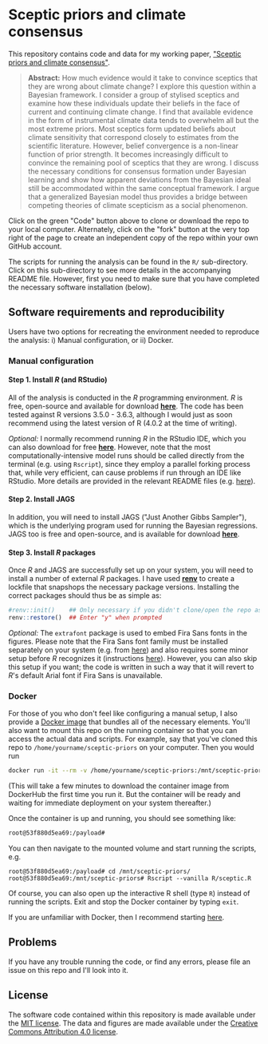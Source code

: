 # Sceptic priors and climate consensus

This repository contains code and data for my working paper, ["Sceptic priors and climate consensus"](https://grantmcdermott.com/papers/scepticpriors.pdf). 

> **Abstract:** How much evidence would it take to convince sceptics that they are wrong about climate change? I explore this question within a Bayesian framework. I consider a group of stylised sceptics and examine how these individuals update their beliefs in the face of current and continuing climate change. I find that available evidence in the form of instrumental climate data tends to overwhelm all but the most extreme priors. Most sceptics form updated beliefs about climate sensitivity that correspond closely to estimates from the scientific literature. However, belief convergence is a non-linear function of prior strength. It becomes increasingly difficult to convince the remaining pool of sceptics that they are wrong. I discuss the necessary conditions for consensus formation under Bayesian learning and show how apparent deviations from the Bayesian ideal still be accommodated within the same conceptual framework. I argue that a generalized Bayesian model thus provides a bridge between competing theories of climate scepticism as a social phenomenon.

Click on the green "Code" button above to clone or download the repo to your local computer. Alternately, click on the "fork" button at the very top right of the page to create an independent copy of the repo within your own GitHub account.

The scripts for running the analysis can be found in the `R/` sub-directory. Click on this sub-directory to see more details in the accompanying README file. However, first you need to make sure that you have completed the necessary software installation (below).
 
## Software requirements and reproducibility

Users have two options for recreating the environment needed to reproduce the analysis: i) Manual configuration, or ii) Docker.

### Manual configuration

#### Step 1. Install *R* (and RStudio)

All of the analysis is conducted in the *R* programming environment. *R* is free, open-source and available for download [**here**](https://www.r-project.org/). The code has been tested against R versions 3.5.0 - 3.6.3, although I would just as soon recommend using the latest version of R (4.0.2 at the time of writing).

*Optional:* I normally recommend running *R* in the RStudio IDE, which you can also download for free [**here**](https://www.rstudio.com/products/rstudio/download/). However, note that the most computationally-intensive model runs should be called directly from the terminal (e.g. using `Rscript`), since they employ a parallel forking process that, while very efficient, can cause problems if run through an IDE like RStudio. More details are provided in the relevant README files (e.g. [here](https://github.com/grantmcdermott/sceptic-priors/blob/master/R/Evidence/README.md)).

#### Step 2. Install JAGS

In addition, you will need to install JAGS ("Just Another Gibbs Sampler"), which is the underlying program used for running the Bayesian regressions. JAGS too is free and open-source, and is available for download [**here**](http://mcmc-jags.sourceforge.net/).

#### Step 3. Install *R* packages

Once *R* and JAGS are successfully set up on your system, you will need to install a number of external *R* packages. I have used [**renv**](https://rstudio.github.io/renv/) to create a lockfile that snapshops the necessary package versions. Installing the correct packages should thus be as simple as:

```r
#renv::init()    ## Only necessary if you didn't clone/open the repo as an RStudio project
renv::restore()  ## Enter "y" when prompted
```

*Optional:* The `extrafont` package is used to embed Fira Sans fonts in the figures. Please note that the Fira Sans font family must be installed separately on your system (e.g. from [here](https://fonts.google.com/specimen/Fira+Sans)) and also requires some minor setup before *R* recognizes it (instructions [here](https://github.com/wch/extrafont/blob/master/README.md)). However, you can also skip this setup if you want; the code is written in such a way that it will revert to *R*'s default Arial font if Fira Sans is unavailable.

### Docker

For those of you who don't feel like configuring a manual setup, I also provide a [Docker image](https://hub.docker.com/repository/docker/grantmcd/sceptic) that bundles all of the necessary elements. You'll also want to mount this repo on the running container so that you can access the actual data and scripts. For example, say that you've cloned this repo to `/home/yourname/sceptic-priors` on your computer. Then you would run

```sh
docker run -it --rm -v /home/yourname/sceptic-priors:/mnt/sceptic-priors grantmcd/sceptic /bin/bash
```

(This will take a few minutes to download the container image from DockerHub the first time you run it. But the container will be ready and waiting for immediate deployment on your system thereafter.)

Once the container is up and running, you should see something like:

```sh
root@53f880d5ea69:/payload# 
```

You can then navigate to the mounted volume and start running the scripts, e.g.

```
root@53f880d5ea69:/payload# cd /mnt/sceptic-priors/ 
root@53f880d5ea69:/mnt/sceptic-priors# Rscript --vanilla R/sceptic.R
```

Of course, you can also open up the interactive R shell (type `R`) instead of running the scripts. Exit and stop the Docker container by typing `exit`.

If you are unfamiliar with Docker, then I recommend starting [here](https://ropenscilabs.github.io/r-docker-tutorial/).

## Problems

If you have any trouble running the code, or find any errors, please file an issue on this repo and I'll look into it.

## License

The software code contained within this repository is made available under the [MIT license](http://opensource.org/licenses/mit-license.php). The data and figures are made available under the [Creative Commons Attribution 4.0 license](https://creativecommons.org/licenses/by/4.0/).
